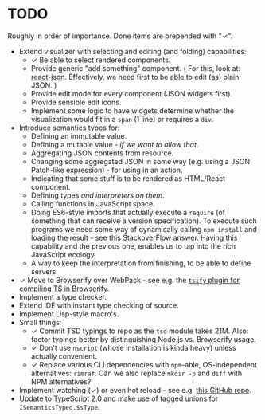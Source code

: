# TODO

Roughly in order of importance.
Done items are prepended with "&#10003;".

* Extend visualizer with selecting and editing (and folding) capabilities:
	* &#10003; Be able to select rendered components.
	* Provide generic "add something" component.
		(
			For this, look at: [react-json](https://github.com/arqex/react-json).
			Effectively, we need first to be able to edit (as) plain JSON.
		)
	* Provide edit mode for every component (JSON widgets first).
	* Provide sensible edit icons.
	* Implement some logic to have widgets determine whether the visualization would fit in a `span` (1 line) or requires a `div`.
* Introduce semantics types for:
	* Defining an immutable value.
	* Defining a mutable value - *if we want to allow that*.
	* Aggregating JSON contents from resource.
	* Changing some aggregated JSON in some way (e.g. using a JSON Patch-like expression) - for using in an action.
	* Indicating that some stuff is to be rendered as HTML/React component.
	* Defining types *and interpreters on them*.
	* Calling functions in JavaScript space.
	* Doing ES6-style imports that actually execute a `require` (of something that can receive a version specification).
		To execute such programs we need some way of dynamically calling `npm install` and loading the result
			- see this [StackoverFlow answer](http://stackoverflow.com/questions/15957529/can-i-install-a-npm-package-from-javascript-running-in-node-js/15957574#15957574).
		Having this capability and the previous one, enables us to tap into the rich JavaScript ecology.
	* A way to keep the interpretation from finishing, to be able to define servers.
* &#10003; Move to Browserify over WebPack - see e.g. the [`tsify` plugin for compiling TS in Browserify](https://www.npmjs.com/package/tsify).
* Implement a type checker.
* Extend IDE with instant type checking of source.
* Implement Lisp-style macro's.
* Small things:
	* &#10003; Commit TSD typings to repo as the `tsd` module takes 21M.
		Also: factor typings better by distinguishing Node.js vs. Browserify usage.
	* &#10003; Don't use `nscript` (whose installation is kinda heavy) unless actually convenient.
	* &#10003; Replace various CLI dependencies with `npm`-able, OS-independent alternatives: `rimraf`.
		Can we also replace `mkdir -p` and `diff` with NPM alternatives?
* Implement watching (&#10003;) or even hot reload - see e.g. [this GitHub repo](https://github.com/milankinen/livereactload).
* Update to TypeScript 2.0 and make use of tagged unions for `ISemanticsTyped.$sType`.

